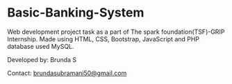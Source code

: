 # Basic-Banking-System

Web development project task as a part of The spark foundation(TSF)-GRIP Internship. Made using HTML, CSS, Bootstrap, JavaScript and PHP database used MySQL.

Developed by: Brunda S

Contact: brundasubramani50@gmail.com
